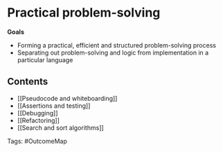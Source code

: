 # Practical problem-solving

**Goals**
- Forming a practical, efficient and structured problem-solving process
- Separating out problem-solving and logic from implementation in a particular language

## Contents
- [[Pseudocode and whiteboarding]]
- [[Assertions and testing]]
- [[Debugging]]
- [[Refactoring]]
- [[Search and sort algorithms]]

Tags: #OutcomeMap